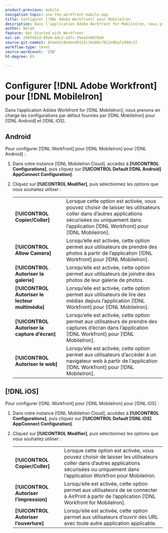 ```yaml
---
product-previous: mobile
navigation-topic: use-the-workfront-mobile-app
title: Configurer [!DNL Adobe Workfront] pour MobileIron
description: Dans l’application Adobe Workfront for MobileIron, nous prenons en charge les configurations par défaut fournies par MobileIron pour Android et iOS.
author: Nolan
feature: Get Started with Workfront
exl-id: 294fd42d-89a8-44c2-a97c-95ea5dd876d4
source-git-commit: 854eb3c0e4ee49315c36e00c7012e0baf2d98c37
workflow-type: tm+mt
source-wordcount: '258'
ht-degree: 0%

---
```


# Configurer [!DNL Adobe Workfront] pour [!DNL MobileIron]

Dans l’application Adobe Workfront for [!DNL MobileIron], nous prenons en charge les configurations par défaut fournies par [!DNL MobileIron] pour [!DNL Android] et [!DNL iOS].

## Android

Pour configurer [!DNL Workfront] pour [!DNL MobileIron] pour [!DNL Android] :

1. Dans votre instance [!DNL MobileIron Cloud], accédez à **[!UICONTROL Configurations]**, puis cliquez sur **[!UICONTROL Default [!DNL Android] AppConnect Configuration]**.

1. Cliquez sur **[!UICONTROL Modifier]**, puis sélectionnez les options que vous souhaitez utiliser :

   <table style="table-layout:auto">
    <tr>
        <td><strong>[!UICONTROL Copier/Coller]</strong></td>
        <td>Lorsque cette option est activée, vous pouvez choisir de laisser les utilisateurs coller dans d’autres applications sécurisées ou uniquement dans l’application [!DNL Workfront] pour [!DNL MobileIron].</td>
    </tr>
    <tr>
        <td><strong>[!UICONTROL Allow Camera]</strong></td>
        <td>Lorsqu’elle est activée, cette option permet aux utilisateurs de prendre des photos à partir de l’application [!DNL Workfront] pour [!DNL MobileIron].</td>
    </tr>
    <tr>
        <td><strong>[!UICONTROL Autoriser la galerie]</strong></td>
        <td>Lorsqu’elle est activée, cette option permet aux utilisateurs de joindre des photos de leur galerie de photos.</td>
    </tr>
    <tr>
        <td><strong>[!UICONTROL Autoriser le lecteur multimédia]</strong></td>
        <td>Lorsqu’elle est activée, cette option permet aux utilisateurs de lire des médias depuis l’application [!DNL Workfront] pour [!DNL MobileIron].</td>
    </tr>
    <tr>
        <td><strong>[!UICONTROL Autoriser la capture d’écran]</strong></td>
        <td>Lorsqu’elle est activée, cette option permet aux utilisateurs de prendre des captures d’écran dans l’application [!DNL Workfront] pour [!DNL MobileIron].</td>
    </tr>
    <tr>
        <td><strong>[!UICONTROL Autoriser le web]</strong></td>
        <td>Lorsqu’elle est activée, cette option permet aux utilisateurs d’accéder à un navigateur web à partir de l’application [!DNL Workfront] pour [!DNL MobileIron].</td>
    </tr>
   </table>

## [!DNL iOS]

Pour configurer [!DNL Workfront] pour [!DNL MobileIron] pour [!DNL iOS] :

1. Dans votre instance [!DNL MobileIron Cloud], accédez à **[!UICONTROL Configurations]**, puis cliquez sur **[!UICONTROL Default [!DNL iOS] AppConnect Configuration]**.

1. Cliquez sur **[!UICONTROL Modifier]**, puis sélectionnez les options que vous souhaitez utiliser :

   <table style="table-layout:auto">
    <tr>
        <td><strong>[!UICONTROL Copier/Coller]</strong></td>
        <td>Lorsque cette option est activée, vous pouvez choisir de laisser les utilisateurs coller dans d’autres applications sécurisées ou uniquement dans l’application Workfron pour MobileIron.</td>
    </tr>
    <tr>
        <td><strong>[!UICONTROL Autoriser l’impression]</strong></td>
        <td>Lorsqu’elle est activée, cette option permet aux utilisateurs de se connecter à AirPrint à partir de l’application [!DNL Workfront for MobileIron].</td>
    </tr>
    <tr>
        <td><strong>[!UICONTROL Autoriser l’ouverture]</strong></td>
        <td>Lorsqu’elle est activée, cette option permet aux utilisateurs d’ouvrir des URL avec toute autre application applicable.</td>
    </tr>
   </table>
